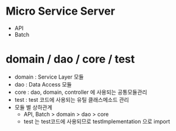 # Micro Service Server
- API
- Batch

# domain / dao / core / test
- domain : Service Layer 모듈
- dao : Data Access 모듈
- core : dao, domain, controller 에 사용되는 공통모듈관리
- test : test 코드에 사용되는 유틸 클래스메소드 관리
- 모듈 별 상하관계 
  - API, Batch > domain > dao > core 
  - test 는 test코드에 사용되므로 testImplementation 으로 import
